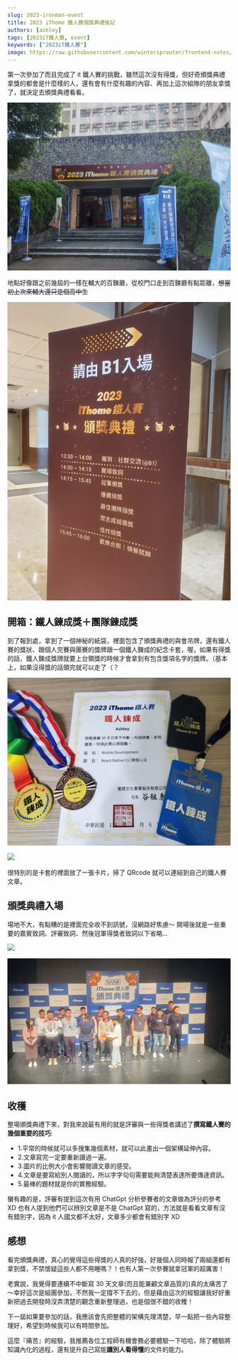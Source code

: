 ```yaml
---
slug: 2023-ironman-event
title: 2023 iThome 鐵人賽頒獎典禮後記
authors: [ashley]
tags: [2023iT鐵人賽, event]
keywords: ["2023iT鐵人賽"]
image: https://raw.githubusercontent.com/wintersprouter/frontend-notes/main/blog/2024-01-07-2023ironmanEvent/20240106_172410.jpg
---
```


第一次參加了而且完成了 it 鐵人賽的挑戰，雖然這次沒有得獎，但好奇頒獎典禮拿獎的都會是什麼樣的人，還有會有什麼有趣的內容、再加上這次組隊的朋友拿獎了，就決定去頒獎典禮看看。

![](./20240106_134049.jpg)

地點好像跟之前幾屆的一樣在輔大的百鍊廳，從校門口走到百鍊廳有點距離，~~想當初上次來輔大還只是個高中生~~

![](./20240106_134000.jpg)

## 開箱：鐵人鍊成獎＋團隊鍊成獎

到了報到處，拿到了一個神秘的紙袋，裡面包含了頒獎典禮的與會吊牌，還有鐵人賽的獎狀、跟個人完賽與團賽的獎牌跟一個鐵人鍊成的紀念卡套，喔，如果有得獎的話，鐵人鍊成獎牌就要上台領獎的時候才會拿到有包含獎項名字的獎牌。（基本上，如果沒得獎的話領完就可以走了（？

![](./20240106_172410.jpg)

![](./20240107_155321.jpg)

很特別的是卡套的裡面放了一張卡片，掃了 QRcode 就可以連結到自己的鐵人賽文章。

## 頒獎典禮入場

場地不大，有點糟的是裡面完全收不到訊號，沒網路好焦慮～
開場後就是一些重要的嘉賓致詞、評審致詞、然後冠軍得獎者致詞以下省略...

![](./20240106_140200.jpg)

![頒發佳作獎](./20240106_154646.jpg)

## 收穫

整場頒獎典禮下來，對我來說最有用的就是評審與一些得獎者講述了**撰寫鐵人賽的幾個重要的技巧**:

- 1.平常的時候就可以多搜集幾個素材，就可以此畫出一個架構延伸內容。
- 2.文章寫完一定要重新讀過一遍。
- 3.圖片的比例大小會影響閱讀文章的感受。
- 4.文章是要寫給別人閱讀的，所以字字句句需要能夠清楚表達所要傳達資訊。
- 5.最棒的題材就是你的實務經驗。

蠻有趣的是，評審有提到這次有用 ChatGpt 分析參賽者的文章做為評分的參考 XD 也有人提到他們可以辨別文章是不是 ChatGpt
寫的，方法就是看看文章有沒有錯別字，因為 it 人國文都不太好，文章多少都會有錯別字 XD

## 感想

看完頒獎典禮，真心的覺得這些得獎的人真的好強，好幾個人同時報了兩組還都有拿到獎，不禁懷疑這些人都不用睡嗎？！也有人第一次參賽就拿冠軍的超厲害！

老實說，我覺得要連續不中斷寫 30 天文章(而且能兼顧文章品質的)真的太痛苦了～幸好這次是組團參加，不然我一定撐不下去的，但是藉由這次的經驗讓我好好重新把過去開發時沒弄清楚的觀念重新整理過，也是個很不錯的收穫！

下一屆如果要參加的話，我應該會先把整體的架構先理清楚，早一點把一些內容整理好，希望到時候我可以有時間參加。

這麼『痛苦』的經驗，我推薦各位工程師有機會務必要體驗一下哈哈，除了體驗將知識內化的過程，還有提升自己寫能**讓別人看得懂**的文件的能力。
